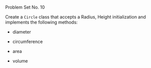 Problem Set No. 10

Create a `Circle` class that accepts a Radius, Height initialization and implements the following methods:

- diameter

- circumference

- area

- volume